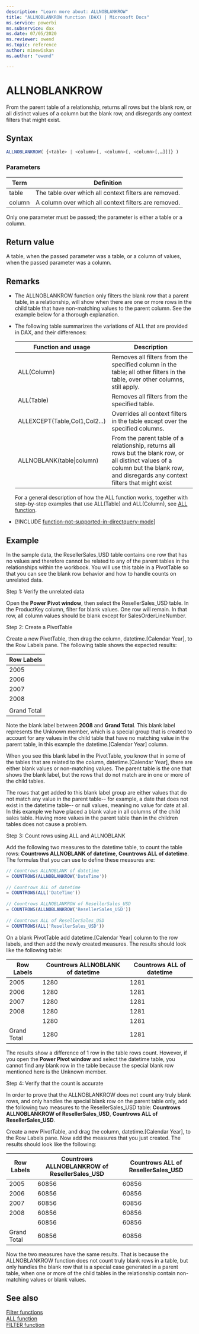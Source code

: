 ```yaml
---
description: "Learn more about: ALLNOBLANKROW"
title: "ALLNOBLANKROW function (DAX) | Microsoft Docs"
ms.service: powerbi 
ms.subservice: dax 
ms.date: 07/05/2020
ms.reviewer: owend
ms.topic: reference
author: minewiskan
ms.author: "owend"

---
```

# ALLNOBLANKROW

From the parent table of a relationship, returns all rows but the blank row, or all distinct values of a column but the blank row, and disregards any context filters that might exist.  
  
## Syntax  
  
```js
ALLNOBLANKROW( {<table> | <column>[, <column>[, <column>[,…]]]} )
```
  
### Parameters  
  
|Term|Definition|  
|--------|--------------|  
|table|The table over which all context filters are removed.|  
|column|A column over which all context filters are removed.|  
  
Only one parameter must be passed; the parameter is either a table or a column.  
  
## Return value

A table, when the passed parameter was a table, or a column of values, when the passed parameter was a column.  
  
## Remarks

- The ALLNOBLANKROW function only filters the blank row that a parent table, in a relationship, will show when there are one or more rows in the child table that have non-matching values to the parent column. See the example below for a thorough explanation.  
  
- The following table summarizes the variations of ALL that are provided in DAX, and their differences:  
  
    |Function and usage|Description|  
    |----------------------|---------------|  
    |ALL(Column)|Removes all filters from the specified column in the table; all other filters in the table, over other columns, still apply.|  
    |ALL(Table)|Removes all filters from the specified table.|  
    |ALLEXCEPT(Table,Col1,Col2...)|Overrides all context filters in the table except over the specified columns.|  
    |ALLNOBLANK(table&#124;column)|From the parent table of a relationship, returns all rows but the blank row, or all distinct values of a column but the blank row, and disregards any context filters that might exist|  

    For a general description of how the ALL function works, together with step-by-step examples that use ALL(Table) and ALL(Column), see [ALL function](all-function-dax.md).  

- [!INCLUDE [function-not-supported-in-directquery-mode](includes/function-not-supported-in-directquery-mode.md)]

## Example

In the sample data, the ResellerSales_USD table contains one row that has no values and therefore cannot be related to any of the parent tables in the relationships within the workbook. You will use this table in a PivotTable so that you can see the blank row behavior and how to handle counts on unrelated data.  
  
Step 1: Verify the unrelated data 
  
Open the **Power Pivot window**, then select the ResellerSales_USD table. In the ProductKey column, filter for blank values. One row will remain. In that row, all column values should be blank except for SalesOrderLineNumber.  
  
Step 2: Create a PivotTable  
  
Create a new PivotTable, then drag the column, datetime.[Calendar Year], to the Row Labels pane. The following table shows the expected results:  
  
|Row Labels|  
|--------------|  
|2005|  
|2006|  
|2007|  
|2008|  
||  
|Grand Total|  
  
Note the blank label between **2008** and **Grand Total**. This blank label represents the Unknown member, which is a special group that is created to account for any values in the child table that have no matching value in the parent table, in this example the datetime.[Calendar Year] column.  
  
When you see this blank label in the PivotTable, you know that in some of the tables that are related to the column, datetime.[Calendar Year], there are either blank values or non-matching values. The parent table is the one that shows the blank label, but the rows that do not match are in one or more of the child tables.  
  
The rows that get added to this blank label group are either values that do not match any value in the parent table-- for example, a date that does not exist in the datetime table-- or null values, meaning no value for date at all. In this example we have placed a blank value in all columns of the child sales table. Having more values in the parent table than in the children tables does not cause a problem.  
  
Step 3: Count rows using ALL and ALLNOBLANK 
  
Add the following two measures to the datetime table, to count the table rows: **Countrows ALLNOBLANK of datetime**, **Countrows ALL of datetime**. The formulas that you can use to define these measures are:  

```js
// Countrows ALLNOBLANK of datetime  
= COUNTROWS(ALLNOBLANKROW('DateTime'))  
  
// Countrows ALL of datetime  
= COUNTROWS(ALL('DateTime'))  
  
// Countrows ALLNOBLANKROW of ResellerSales_USD  
= COUNTROWS(ALLNOBLANKROW('ResellerSales_USD'))  
  
// Countrows ALL of ResellerSales_USD  
= COUNTROWS(ALL('ResellerSales_USD'))  
```
  
On a blank PivotTable add datetime.[Calendar Year] column to the row labels, and then add the newly created measures.  The results should look like the following table:  
  
|Row Labels|Countrows ALLNOBLANK of datetime|Countrows ALL of datetime|  
|--------------|------------------------------------|-----------------------------|  
|2005|1280|1281|  
|2006|1280|1281|  
|2007|1280|1281|  
|2008|1280|1281|  
||1280|1281|  
|Grand Total|1280|1281|  
  
The results show a difference of 1 row in the table rows count. However, if you open the **Power Pivot window** and select the datetime table, you cannot find any blank row in the table because the special blank row mentioned here is the Unknown member.  
  
Step 4: Verify that the count is accurate
  
In order to prove that the ALLNOBLANKROW does not count any truly blank rows, and only handles the special blank row on the parent table only, add the following two measures to the ResellerSales_USD table: **Countrows ALLNOBLANKROW of ResellerSales_USD**, **Countrows ALL of ResellerSales_USD**.  
  
Create a new PivotTable, and drag the column, datetime.[Calendar Year], to the Row Labels pane. Now add the measures that you just created. The results should look like the following:  
  
|Row Labels|Countrows ALLNOBLANKROW of ResellerSales_USD|Countrows ALL of ResellerSales_USD|  
|--------------|-------------------------------------------------|---------------------------------------|  
|2005|60856|60856|  
|2006|60856|60856|  
|2007|60856|60856|  
|2008|60856|60856|  
||60856|60856|  
|Grand Total|60856|60856|  
  
Now the two measures have the same results. That is because the ALLNOBLANKROW function does not count truly blank rows in a table, but only handles the blank row that is a special case generated in a parent table, when one or more of the child tables in the relationship contain non-matching values or blank values.  
  
## See also

[Filter functions](filter-functions-dax.md)  
[ALL function](all-function-dax.md)  
[FILTER function](filter-function-dax.md)  
